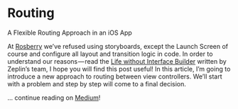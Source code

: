 # Routing
A Flexible Routing Approach in an iOS App

At [Rosberry](http://about.rosberry.com) we’ve refused using storyboards, except the Launch Screen of course and configure all layout and transition logic in code. In order to understand our reasons — read the [Life without Interface Builder](https://blog.zeplin.io/life-without-interface-builder-adbb009d2068) written by Zeplin’s team, I hope you will find this post useful!
In this article, I’m going to introduce a new approach to routing between view controllers. We’ll start with a problem and step by step will come to a final decision.

... continue reading on [Medium](https://medium.com/rosberryapps/the-flexible-routing-approach-in-an-ios-app-eb4b05aa7f52)!
